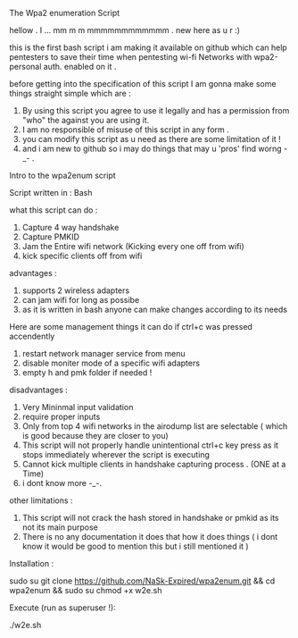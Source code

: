 The Wpa2 enumeration Script

hellow . I ... mm  m m mmmmmmmmmmmm   . new here as u r :)

this is the first bash script i am making it available on github which can help pentesters to save their time when pentesting wi-fi Networks with wpa2-personal auth. enabled on it .

before getting into the specification of this script I am gonna make some things straight simple 
which are :

1. By using this script you agree to use it legally and has a permission from "who" the against you are using it.
2. I am no responsible of misuse of this script in any form .
3. you can modify this script as u need as there are some limitation of it !
4. and i am new to github so i may do things that may u 'pros' find worng -_- .

Intro to the wpa2enum script 

Script written in : Bash 

what this script can do : 

1. Capture 4 way handshake 
2. Capture PMKID  
3. Jam the Entire wifi network (Kicking every one off from wifi)
4. kick specific clients off from wifi

advantages : 

1. supports 2 wireless adapters
2. can jam wifi for long as possibe
3. as it is written in bash anyone can make changes according to its needs 
            
Here are some management things it can do if ctrl+c was pressed accendently

1. restart network manager service from menu
2. disable moniter mode of a specific wifi adapters
3. empty h and pmk folder if needed !
  
disadvantages :

1. Very Mininmal input validation
2. require proper inputs  
3. Only from top 4 wifi networks in the airodump list are selectable ( which is good because they are closer to you)
4. This script will not properly handle unintentional ctrl+c key press as it stops immediately wherever the script is executing 
5. Cannot kick multiple clients in handshake capturing process . (ONE at a Time)
6. i dont know more -_-.

other limitations : 

1. This script will not crack the hash stored in handshake or pmkid as its not its main purpose
2. There is no any documentation it does that how it does things ( i dont know it would be good to mention this but i still mentioned it )

Installation : 

sudo su git clone https://github.com/NaSk-Expired/wpa2enum.git &&
cd wpa2enum &&
sudo su chmod +x w2e.sh

Execute (run as superuser !):

./w2e.sh

  
